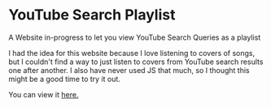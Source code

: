 # YouTube Search Playlist
A Website in-progress to let you view YouTube Search Queries as a playlist

I had the idea for this website because I love listening to covers of songs, but I couldn't find a way to just listen to covers from YouTube
search results one after another. I also have never used JS that much, so I thought this might be a good time to try it out.

You can view it [here.](http://eytanschulman.github.io/YouTubeSearchPlaylist/) 
